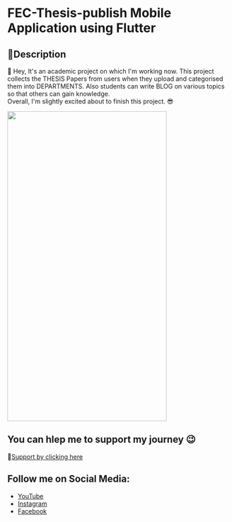 # FEC-Thesis-publish Mobile Application using Flutter
## 📄Description
👋 Hey,
It's an academic project on which I'm working now. This project collects the THESIS Papers from users when they upload and categorised them into DEPARTMENTS. Also students can write BLOG on various topics so that others can gain knowledge. <br>
Overall, I'm slightly excited about to finish this project. 😎


<!-- ![photo_2023-05-04_12-36-29](https://user-images.githubusercontent.com/57843701/236128465-366ac21f-aa78-4d96-9562-e928e2c06213.jpg height="200x200")<br> -->
<img src="https://user-images.githubusercontent.com/57843701/236128465-366ac21f-aa78-4d96-9562-e928e2c06213.jpg" width="360" height="700">



## You can hlep me to support my journey 😉
🥤[Support by clicking here](https://www.buymeacoffee.com/SaonSikder)

## Follow me on Social Media:
* [YouTube](https://www.youtube.com/BlackOsRa)
* [Instagram](https://www.instagram.com/blackosra/)
* [Facebook](https://www.facebook.com/blackosra/)


